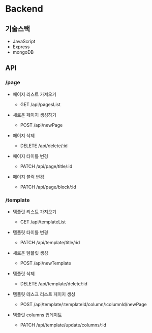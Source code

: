 # Backend

## 기술스택
- JavaScript
- Express
- mongoDB

## API

### /page
- 페이지 리스트 가져오기
  - GET /api/pagesList

- 새로운 페이지 생성하기
  - POST /api/newPage

- 페이지 삭제
  - DELETE /api/delete/:id

- 페이지 타이틀 변경
  - PATCH /api/page/title/:id

- 페이지 블럭 변경
  - PATCH /api/page/block/:id

### /template
- 템플릿 리스트 가져오기
  - GET /api/templateList

- 템플릿 타이틀 변경
  - PATCH /api/template/title/:id

- 새로운 템플릿 생성
  - POST /api/newTemplate

- 템플릿 삭제
  - DELETE /api/template/delete/:id

- 템플릿 테스크 리스트 페이지 생성
  - POST /api/template/:templateId/column/:columnId/newPage

- 템플릿 columns 업데이트
  - PATCH /api/template/update/columns/:id

